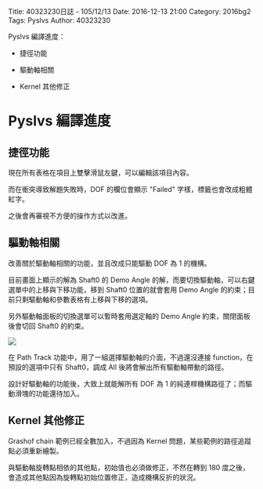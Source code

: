 Title: 40323230日誌 - 105/12/13
Date: 2016-12-13 21:00
Category: 2016bg2
Tags: Pyslvs
Author: 40323230

Pyslvs 編譯進度：

* 捷徑功能

* 驅動軸相關

* Kernel 其他修正

<!-- PELICAN_END_SUMMARY -->

Pyslvs 編譯進度
===

捷徑功能
---

現在所有表格在項目上雙擊滑鼠左鍵，可以編輯該項目內容。

而在衝突導致解題失敗時，DOF 的欄位會顯示 "Failed" 字樣，標籤也會改成粗體紅字。

之後會再審視不方便的操作方式以改進。

驅動軸相關
---

改善關於驅動軸相關的功能，並且改成只能驅動 DOF 為 1 的機構。

目前畫面上顯示的解為 Shaft0 的 Demo Angle 的解，而要切換驅動軸，可以右鍵選單中的上移與下移功能，移到 Shaft0 位置的就會套用 Demo Angle 的約束；目前只剩驅動軸和參數表格有上移與下移的選項。

另外驅動軸面板的切換選單可以暫時套用選定軸的 Demo Angle 約束，關閉面板後會切回 Shaft0 的約束。

![](https://raw.githubusercontent.com/coursemdetw/project_site_files/gh-pages/files/2016spring/g2/Python_solvespace/1213_01.png)

在 Path Track 功能中，用了一組選擇驅動軸的介面，不過還沒連接 function，在預設的選項中只有 Shaft0，調成 All 後將會解出所有驅動軸帶動的路徑。

設計好驅動軸的功能後，大致上就能解所有 DOF 為 1 的純連桿機構路徑了；而驅動滑塊的功能還待加入。

Kernel 其他修正
---

Grashof chain 範例已經全數加入，不過因為 Kernel 問題，某些範例的路徑追蹤點必須重新繪製。

與驅動軸旋轉點相依的其他點，初始值也必須做修正，不然在轉到 180 度之後，會造成其他點因為旋轉點初始位置修正，造成機構反折的狀況。